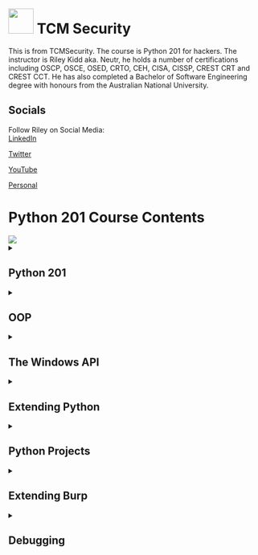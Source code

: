 # <img src="https://i.ibb.co/3ytXhvR/tcm-1.png" width="50"> TCM Security
This is from TCMSecurity. The course is Python 201 for hackers.
The instructor is Riley Kidd aka. Neutr, he holds a number of certifications including OSCP, OSCE, OSED, CRTO, CEH, CISA, CISSP, CREST CRT and CREST CCT. He has also completed a Bachelor of Software Engineering degree with honours from the Australian National University.

## Socials
Follow Riley on Social Media:<br>
[LinkedIn](https://www.linkedin.com/in/rileykidd/)

[Twitter](https://twitter.com/247CTF)

[YouTube](https://www.youtube.com/247CTF)

[Personal](https://247CTF.com/)

# Python 201 Course Contents
<img src="https://i.ibb.co/vHjfZBn/image.png">



<details close>
<summary>
<h2> Python 201</h2>
</summary>
<ul>
  <li>Decorators</li>
  <li>Generators</li>
  <li>Serialization</li>
  <li>Closures</li>
</ul>
</details>
<details close>
<summary>
<h2>OOP</h2>
</summary>
<ul>
  <li>Classes, Objects, Methods</li>
  <li>Inheritance</li>
  <li>Encapsulation</li>
  <li>Polymorphism</li>
  <li>Operator Overloading</li>
  <li>Class Decorators</li>
</ul>
</details>
<details close>
<summary>
<h2>The Windows API</h2>
</summary>
<ul>
  <li>C Data Types and Structures</li>
  <li>Interfacing with the Windows API</li>
  <li>Undocumented API Calls</li>
  <li>Direct Syscalls</li>
  <li>Execution from a DLL</li>
</ul>
</details>
<details close>
<summary>
<h2>Extending Python</h2>
</summary>
<ul>
  <li>BeautifulSoup</li>
  <li>Py2exe</li>
  <li>Sockets</li>
  <li>Scapy</li>
  <li>Subprocess</li>
  <li>Threading</li>
  <li>Pycryptodome</li>
  <li>Argparse</li>
</ul>
</details>
<details close>
<summary>
<h2>Python Projects</h2>
</summary>
<ul>
  <li>Project #1 - Remote DLL Injection</li>
  <li>Project #2 - Process Creation and Shellcode Execution (pt1)</li>
  <li>Project #2 - Process Creation and Shellcode Execution (pt2)</li>
  <li>Project #3 - Keylogging a System</li>
  <li>Project #4 - Buffer Overflow</li>
  <li>Project #5 - Encrypted Bind Shell</li>
</ul>
</details>
<details close>
<summary>
<h2>Extending Burp</h2>
</summary>
<ul>
  <li>Start Introduction</li>
  <li>Start Custom Burp Extension</li>
</ul>
</details>
<details close>
<summary>
<h2>Debugging</h2>
</summary>
<ul>
  <li>Start Introduction</li>
  <li>Start Debugging a Script</li>
</ul>
</details>
